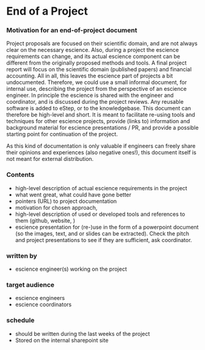 # End of a Project

### Motivation for an end-of-project document


Project proposals are focused on their scientific domain, and are not always clear on the necessary escience. Also, during a project the escience requirements can change, and its actual escience component can be different from the originally proposed methods and tools. A final project report will focus on the scientific domain (published papers) and financial accounting. All in all, this leaves the escience part of projects a bit undocumented. Therefore, we could use a small informal document, for internal use, describing the project from the perspective of an escience engineer. 
In principle the escience is shared with the engineer and coordinator, and is discussed during the project reviews. Any reusable software is added to eStep, or to the knowledgebase. This document can therefore be high-level and short. It is meant to facilitate re-using tools and techniques for other escience projects, provide (links to) information and background material for escience presentations / PR, and provide a possible starting point for continuation of the project.

As this kind of documentation is only valuable if engineers can freely share their opinions and experiences (also negative ones!), this document itself is not meant for external distribution.



### Contents

* high-level description of actual escience requirements in the project
* what went great, what could have gone better
* pointers (URL) to project documentation
* motivation for chosen approach,
* high-level description of used or developed tools and references to them (github, website, )
* escience presentation for (re-)use in the form of a powerpoint document (so the images, text, and or slides can be extracted). Check the pitch and project presentations to see if they are sufficient, ask coordinator.



### written by

* escience engineer(s) working on the project



### target audience

* escience engineers
* escience coordinators



### schedule

* should be written during the last weeks of the project
* Stored on the internal sharepoint site

